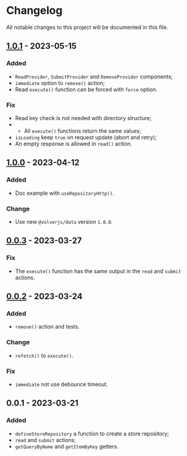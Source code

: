 # Changelog

All notable changes to this project will be documented in this file.

## [1.0.1] - 2023-05-15

### Added

- `ReadProvider`, `SubmitProvider` and `RemoveProvider` components;
- `immediate` option to `remove()` action;
- Read `execute()` function can be forced with `force` option.

### Fix

- Read key check is not needed with directory structure;
- - All `execute()` functions return the same values;
- `isLoading` keep `true` on request update (abort and retry);
- An empty response is allowed in `read()` action.

## [1.0.0] - 2023-04-12

### Added

- Doc example with `useRepositoryHttp()`.

### Change

- Use new `@volverjs/data` version `1.0.0`.

## [0.0.3] - 2023-03-27

### Fix

- The `execute()` function has the same output in the `read` and `submit` actions.

## [0.0.2] - 2023-03-24

### Added

- `remove()` action and tests.

### Change

- `refetch()` to `execute()`.

### Fix

- `immediate` not use debounce timeout.

## 0.0.1 - 2023-03-21

### Added

- `defineStoreRepository` a function to create a store repository;
- `read` and `submit` actions;
- `getQueryByName` and `getItemByKey` getters.

[1.0.1]: https://github.com/volverjs/query-vue/compare/v1.0.0...v1.0.1
[1.0.0]: https://github.com/volverjs/query-vue/compare/v0.0.3...v1.0.0
[0.0.3]: https://github.com/volverjs/query-vue/compare/v0.0.2...v0.0.3
[0.0.2]: https://github.com/volverjs/query-vue/compare/v0.0.1...v0.0.2
